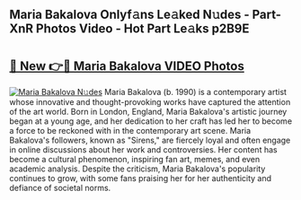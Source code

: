 ## Maria Bakalova Onlyf𝚊ns Le𝚊ked N𝚞des - Part-XnR Photos Video - Hot Part Le𝚊ks p2B9E

# <h2><a href="http://ac55386.deff.icu/?id=Maria+Bakalova">🔗 New 👉🔴 Maria Bakalova VIDEO Photos</a></h2>

[![Maria Bakalova N𝚞des](https://i.imgur.com/rIISA9y.gif)](http://ac55386.deff.icu/?id=Maria+Bakalova)
Maria Bakalova (b. 1990) is a contemporary artist whose innovative and thought-provoking works have captured the attention of the art world. Born in London, England, Maria Bakalova's artistic journey began at a young age, and her dedication to her craft has led her to become a force to be reckoned with in the contemporary art scene. Maria Bakalova's followers, known as "Sirens," are fiercely loyal and often engage in online discussions about her work and controversies. Her content has become a cultural phenomenon, inspiring fan art, memes, and even academic analysis. Despite the criticism, Maria Bakalova's popularity continues to grow, with some fans praising her for her authenticity and defiance of societal norms.
